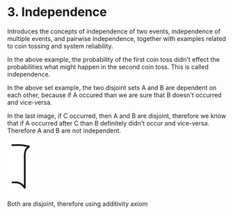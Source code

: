 # 3. Independence

Introduces the concepts of independence of two events, independence of multiple events, and pairwise independence, together with examples related to coin tossing and system reliability.

In the above example, the probability of the first coin toss didn't effect the probabilities what might happen in the second coin toss. This is called independence.

In the above set example, the two disjoint sets A and B are dependent on each other, because if A occured than we are sure that B doesn't occurred and vice-versa.

In the last image, if C occurred, then A and B are disjoint, therefore we know that if A occurred after C than B definitely didn't occur and vice-versa. Therefore A and B are not independent.

![image](../../../media/Intro-Syllabus_3.-Independence-image10.jpg)

Both are disjoint, therefore using additivity axiom
